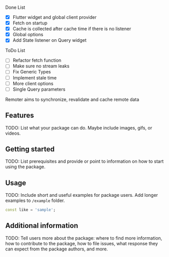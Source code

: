 <!-- 
This README describes the package. If you publish this package to pub.dev,
this README's contents appear on the landing page for your package.

For information about how to write a good package README, see the guide for
[writing package pages](https://dart.dev/guides/libraries/writing-package-pages). 

For general information about developing packages, see the Dart guide for
[creating packages](https://dart.dev/guides/libraries/create-library-packages)
and the Flutter guide for
[developing packages and plugins](https://flutter.dev/developing-packages). 
-->

Done List
- [x] Flutter widget and global client provider
- [x] Fetch on startup
- [x] Cache is collected after cache time if there is no listener
- [x] Global options
- [x] Add State listener on Query widget

ToDo List
- [ ] Refactor fetch function
- [ ] Make sure no stream leaks
- [ ] Fix Generic Types
- [ ] Implement stale time
- [ ] More client options
- [ ] Single Query parameters

Remoter aims to synchronize, revalidate and cache remote data

## Features

TODO: List what your package can do. Maybe include images, gifs, or videos.

## Getting started

TODO: List prerequisites and provide or point to information on how to
start using the package.

## Usage

TODO: Include short and useful examples for package users. Add longer examples
to `/example` folder. 

```dart
const like = 'sample';
```

## Additional information

TODO: Tell users more about the package: where to find more information, how to 
contribute to the package, how to file issues, what response they can expect 
from the package authors, and more.
